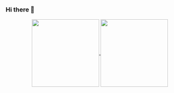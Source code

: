 ### Hi there 👋

<!--
**AlgeMoya/AlgeMoya** is a ✨ _special_ ✨ repository because its `README.md` (this file) appears on your GitHub profile.

Here are some ideas to get you started:

- 🔭 I’m currently working on ...
- 🌱 I’m currently learning ...
- 👯 I’m looking to collaborate on ...
- 🤔 I’m looking for help with ...
- 💬 Ask me about ...
- 📫 How to reach me: ...
- 😄 Pronouns: ...
- ⚡ Fun fact: ...
-->

<p align="center">
<a href="https://github.com/AlgeMoya">
  <img align="center" src="https://github-readme-stats.vercel.app/api?username=AlgeMoya&theme=tokyonight" height="180"/>
</a>
<a href="https://github.com/AlgeMoya">
  <img align="center" src="https://github-readme-stats.vercel.app/api/top-langs/?username=AlgeMoya&theme=tokyonight&layout=compact&exclude_repo=OPNE-CV,Python,Project,AWS_Serverless,Google_Image_Crawling,MFC-WINDOW-PROGRAMMING)](https://github.com/anuraghazra/github-readme-stats"  height="180" />
</a>
</p>
